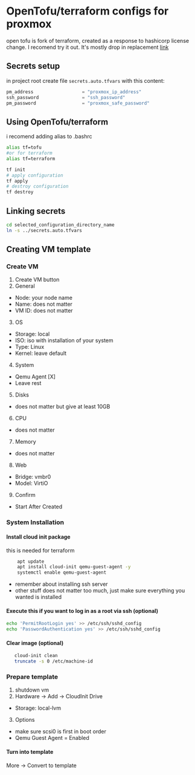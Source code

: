 # OpenTofu/terraform configs for proxmox
open tofu is fork of terraform, created as a response to hashicorp license change.
I recomend try it out. It's mostly drop in replacement
[link](https://opentofu.org/)
## Secrets setup
in project root create file `secrets.auto.tfvars`
with this content:
```go
pm_address                  = "proxmox_ip_address"
ssh_password                = "ssh_password"
pm_password                 = "proxmox_safe_password"
```
## Using OpenTofu/terraform
i recomend adding alias to .bashrc
```bash
alias tf=tofu
#or for terraform
alias tf=terraform
```
```bash
tf init    
# apply configuration
tf apply
# destroy configuration
tf destroy
```
## Linking secrets
```bash
cd selected_configuration_directory_name
ln -s ../secrets.auto.tfvars
```
## Creating VM template
### Create VM 
1. Create VM button 
2. General
 - Node: your node name
 - Name: does not matter
 - VM ID: does not matter
3. OS 
 - Storage: local
 - ISO: iso with installation of your system
 - Type: Linux
 - Kernel: leave default
4. System
 - Qemu Agent [X]
 - Leave rest
5. Disks
 - does not matter but give at least 10GB
6. CPU 
 - does not matter 
7. Memory 
 - does not matter
8. Web
 - Bridge: vmbr0
 - Model: VirtiO
9. Confirm
 - Start After Created
### System Installation 
#### Install cloud init package
this is needed for terraform
```bash
    apt update
    apt install cloud-init qemu-guest-agent -y
    systemctl enable qemu-guest-agent
```
 - remember about installing ssh server
 - other stuff does not matter too much, just make sure everything you wanted is installed
#### Execute this if you want to log in as a root via ssh (optional)
```bash
echo 'PermitRootLogin yes' >> /etc/ssh/sshd_config 
echo 'PasswordAuthentication yes' >> /etc/ssh/sshd_config 
```
#### Clear image (optional)
```bash
   cloud-init clean
   truncate -s 0 /etc/machine-id
```
### Prepare template
1. shutdown vm
2. Hardware -> Add -> CloudInit Drive
 - Storage: local-lvm
3. Options
 - make sure scsi0 is first in boot order
 - Qemu Guest Agent = Enabled
#### Turn into template
More -> Convert to template







  


